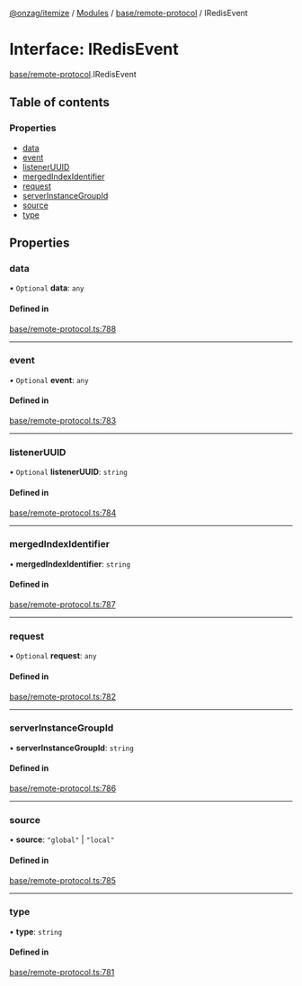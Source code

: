 [@onzag/itemize](../README.md) / [Modules](../modules.md) / [base/remote-protocol](../modules/base_remote_protocol.md) / IRedisEvent

# Interface: IRedisEvent

[base/remote-protocol](../modules/base_remote_protocol.md).IRedisEvent

## Table of contents

### Properties

- [data](base_remote_protocol.IRedisEvent.md#data)
- [event](base_remote_protocol.IRedisEvent.md#event)
- [listenerUUID](base_remote_protocol.IRedisEvent.md#listeneruuid)
- [mergedIndexIdentifier](base_remote_protocol.IRedisEvent.md#mergedindexidentifier)
- [request](base_remote_protocol.IRedisEvent.md#request)
- [serverInstanceGroupId](base_remote_protocol.IRedisEvent.md#serverinstancegroupid)
- [source](base_remote_protocol.IRedisEvent.md#source)
- [type](base_remote_protocol.IRedisEvent.md#type)

## Properties

### data

• `Optional` **data**: `any`

#### Defined in

[base/remote-protocol.ts:788](https://github.com/onzag/itemize/blob/59702dd5/base/remote-protocol.ts#L788)

___

### event

• `Optional` **event**: `any`

#### Defined in

[base/remote-protocol.ts:783](https://github.com/onzag/itemize/blob/59702dd5/base/remote-protocol.ts#L783)

___

### listenerUUID

• `Optional` **listenerUUID**: `string`

#### Defined in

[base/remote-protocol.ts:784](https://github.com/onzag/itemize/blob/59702dd5/base/remote-protocol.ts#L784)

___

### mergedIndexIdentifier

• **mergedIndexIdentifier**: `string`

#### Defined in

[base/remote-protocol.ts:787](https://github.com/onzag/itemize/blob/59702dd5/base/remote-protocol.ts#L787)

___

### request

• `Optional` **request**: `any`

#### Defined in

[base/remote-protocol.ts:782](https://github.com/onzag/itemize/blob/59702dd5/base/remote-protocol.ts#L782)

___

### serverInstanceGroupId

• **serverInstanceGroupId**: `string`

#### Defined in

[base/remote-protocol.ts:786](https://github.com/onzag/itemize/blob/59702dd5/base/remote-protocol.ts#L786)

___

### source

• **source**: ``"global"`` \| ``"local"``

#### Defined in

[base/remote-protocol.ts:785](https://github.com/onzag/itemize/blob/59702dd5/base/remote-protocol.ts#L785)

___

### type

• **type**: `string`

#### Defined in

[base/remote-protocol.ts:781](https://github.com/onzag/itemize/blob/59702dd5/base/remote-protocol.ts#L781)
